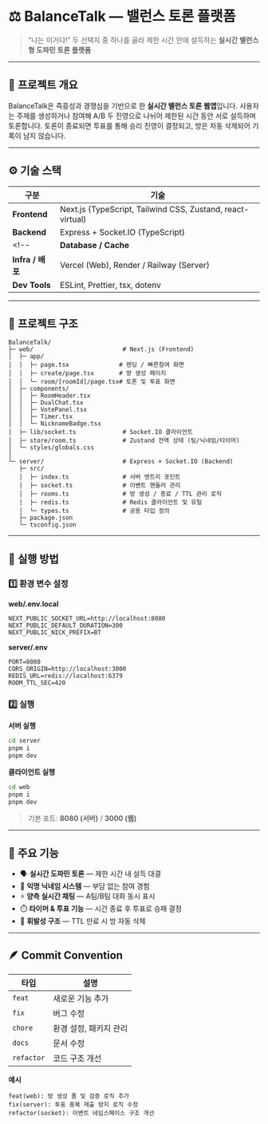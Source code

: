 # ⚖️ BalanceTalk — 밸런스 토론 플랫폼

> “나는 이거다!” 두 선택지 중 하나를 골라 제한 시간 안에 설득하는 **실시간 밸런스형 도파민 토론 플랫폼**

---

## 📘 프로젝트 개요

BalanceTalk은 즉흥성과 경쟁심을 기반으로 한 **실시간 밸런스 토론 웹앱**입니다. 사용자는 주제를 생성하거나 참여해 A/B 두 진영으로 나뉘어 제한된 시간 동안 서로 설득하며 토론합니다. 토론이 종료되면 투표를 통해 승리 진영이 결정되고, 방은 자동 삭제되어 기록이 남지 않습니다.

---

## ⚙️ 기술 스택

| 구분                   | 기술                                                         |
| -------------------- | ---------------------------------------------------------- |
| **Frontend**         | Next.js (TypeScript, Tailwind CSS, Zustand, react-virtual) |
| **Backend**          | Express + Socket.IO (TypeScript)                           |
<!-- | **Database / Cache** | Redis (방 TTL, 참가자 및 투표 관리)                                 |
| **Infra / 배포**       | Vercel (Web), Render / Railway (Server)                    |
| **Dev Tools**        | ESLint, Prettier, tsx, dotenv                              | -->

---

## 🧩 프로젝트 구조

```
BalanceTalk/
├─ web/                         # Next.js (Frontend)
│  ├─ app/
│  │  ├─ page.tsx              # 랜딩 / 빠른참여 화면
│  │  ├─ create/page.tsx       # 방 생성 페이지
│  │  └─ room/[roomId]/page.tsx# 토론 및 투표 화면
│  ├─ components/
│  │  ├─ RoomHeader.tsx
│  │  ├─ DualChat.tsx
│  │  ├─ VotePanel.tsx
│  │  ├─ Timer.tsx
│  │  └─ NicknameBadge.tsx
│  ├─ lib/socket.ts             # Socket.IO 클라이언트
│  ├─ store/room.ts             # Zustand 전역 상태 (팀/닉네임/타이머)
│  └─ styles/globals.css
│
└─ server/                      # Express + Socket.IO (Backend)
   ├─ src/
   │  ├─ index.ts               # 서버 엔트리 포인트
   │  ├─ socket.ts              # 이벤트 핸들러 관리
   │  ├─ rooms.ts               # 방 생성 / 종료 / TTL 관리 로직
   │  ├─ redis.ts               # Redis 클라이언트 및 유틸
   │  └─ types.ts               # 공용 타입 정의
   ├─ package.json
   └─ tsconfig.json
```

---

## 🚀 실행 방법

### 1️⃣ 환경 변수 설정

**web/.env.local**

```
NEXT_PUBLIC_SOCKET_URL=http://localhost:8080
NEXT_PUBLIC_DEFAULT_DURATION=300
NEXT_PUBLIC_NICK_PREFIX=BT
```

**server/.env**

```
PORT=8080
CORS_ORIGIN=http://localhost:3000
REDIS_URL=redis://localhost:6379
ROOM_TTL_SEC=420
```

### 2️⃣ 실행

**서버 실행**

```bash
cd server
pnpm i
pnpm dev
```

**클라이언트 실행**

```bash
cd web
pnpm i
pnpm dev
```

> 기본 포트: **8080 (서버)** / **3000 (웹)**

---

## 🧠 주요 기능

* 🗣️ **실시간 도파민 토론** — 제한 시간 내 설득 대결
* 🧢 **익명 닉네임 시스템** — 부담 없는 참여 경험
* ⚡ **양측 실시간 채팅** — A팀/B팀 대화 동시 표시
* ⏱️ **타이머 & 투표 기능** — 시간 종료 후 투표로 승패 결정
* 💨 **휘발성 구조** — TTL 만료 시 방 자동 삭제

---

## 🪶 Commit Convention

| 타입         | 설명            |
| ---------- | ------------- |
| `feat`     | 새로운 기능 추가     |
| `fix`      | 버그 수정         |
| `chore`    | 환경 설정, 패키지 관리 |
| `docs`     | 문서 수정         |
| `refactor` | 코드 구조 개선      |

**예시**

```
feat(web): 방 생성 폼 및 검증 로직 추가
fix(server): 투표 중복 제출 방지 로직 수정
refactor(socket): 이벤트 네임스페이스 구조 개선
```
